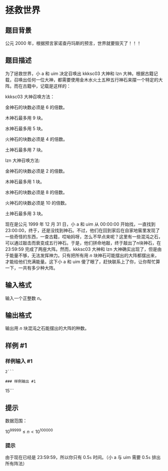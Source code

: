 # 拯救世界

## 题目背景

公元 2000 年，根据预言家诺查丹玛斯的预言，世界就要毁灭了！！！


## 题目描述

为了拯救世界，小 a 和 uim 决定召唤出 kkksc03 大神和 lzn 大神。根据古籍记载，召唤出任何一位大神，都需要使用金木水火土五种五行神石来摆一个特定的大阵。而在古籍中，记载是这样的：

kkksc03 大神召唤方法：

金神石的块数必须是 $6$ 的倍数。

木神石最多用 $9$ 块。

水神石最多用 $5$ 块。

火神石的块数必须是 $4$ 的倍数。

土神石最多用 $7$ 块。


lzn 大神召唤方法:

金神石的块数必须是 $2$ 的倍数。

木神石最多用 $1$ 块。

水神石的块数必须是 $8$ 的倍数。

火神石的块数必须是 $10$ 的倍数。

土神石最多用 $3$ 块。


现在是公元 1999 年 12 月 31 日，小 a 和 uim 从 00:00:00 开始找，一直找到 23:00:00，终于，还是没找到神石。不过，他们在回到家后在自家地窖里发现了一些奇怪的东西，一查古籍，哎呦妈呀，怎么不早点来呢？这里有一些混沌之石，可以通过敲击而衰变成五行神石。于是，他们拼命地敲，终于敲出了n块神石，在 23:59:59 完成了两座大阵。然而，kkksc03 大神和 lzn 大神确实出现了，但是由于能量不够，无法发挥神力。只有把所有用 $n$ 块神石可能摆出的大阵都摆出来，才能给他们充满能量。这下小 a 和 uim 傻了眼了，赶快联系上了你，让你帮忙算一下，一共有多少种大阵。


## 输入格式

输入一个正整数 $n$。


## 输出格式

输出用 $n$ 块混沌之石能摆出的大阵的种数。


## 样例 #1

### 样例输入 #1
```
2```

### 样例输出 #1

```
15```

## 提示

数据范围：

$10^{99999}\leq n\lt 10^{100000}$

### 提示

由于现在已经是 23:59:59，所以你只有 $0.5\texttt s$ 时间。（小 a 与 uim 需要 $0.5\texttt s$ 排出所有阵法）

